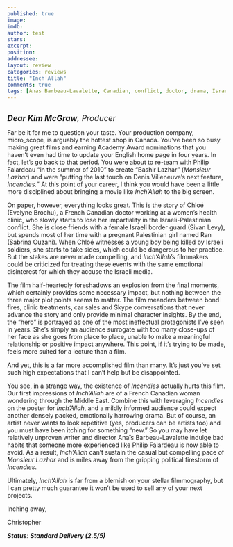 ```yaml
---
published: true
image: 
imdb: 
author: test 
stars: 
excerpt: 
position: 
addressee: 
layout: review
categories: reviews
title: "Inch'Allah"
comments: true
tags: [Anas Barbeau-Lavalette, Canadian, conflict, doctor, drama, Israel, Kim McGraw, Letters, medicine, Middle East, Palestine]
---
```

<div><p><span class="full-image-block ssNonEditable"><span><a href="/letters/2013/3/1/inchallah.html"><img src="http://static.squarespace.com/static/5005f6bcc4aa41161b33e89e/5329cf1fe4b07c068ebf74de/5329cf1fe4b07c068ebf77da/1362170321407/Inch'Allah.jpg" alt="" /></a></span></span></p>
<p><span style="font-size:130%;"><em><strong>Dear Kim McGraw</strong>, Producer</em></span></p>
<p>Far be it for me to question your taste. Your production company, micro_scope<em>,</em> is arguably the hottest shop in Canada. You&rsquo;ve been so busy making great films and earning Academy Award nominations that you haven&rsquo;t even had time to update your English home page in four years. In fact, let&rsquo;s go back to that period. You were about to re-team with Philip Falardeau &ldquo;in the summer of 2010&rdquo; to create &ldquo;Bashir Lazhar&rdquo; (<em>Monsieur Lazhar</em>) and were &ldquo;putting the last touch on Denis Villeneuve&rsquo;s next feature, <em>Incendies.</em>&rdquo; At this point of your career, I think you would have been a little more disciplined about bringing a movie like <em>Inch&rsquo;Allah</em> to the big screen.</p>
<p><span class="itemprop">On paper, however, everything looks great. This is the story of Chlo&eacute; (Evelyne Brochu), a French Canadian doctor working at a women&rsquo;s health clinic, who slowly starts to lose her impartiality in the Israeli-Palestinian conflict. She is close friends with a female Israeli border guard (Sivan Levy</span>)<span class="itemprop">, but spends most of her time with a pregnant Palestinian girl named Ran (Sabrina Ouzani). When Chlo&eacute; witnesses a young boy being killed by Israeli soldiers, she starts to take sides, which could be dangerous to her practice. But the stakes are never made compelling, and <em>Inch&rsquo;Allah</em>&rsquo;s filmmakers could be criticized for treating these events with the same emotional disinterest for which they accuse the Israeli media. </span></p>
<p><span class="itemprop">The film half-heartedly foreshadows an explosion from the final moments, which certainly provides some necessary impact, but nothing between the three major plot points seems to matter. The film meanders between bond fires, clinic treatments, car sales and Skype conversations that never advance the story and only provide minimal character insights. By the end, the &ldquo;hero&rdquo; is portrayed as one of the most ineffectual protagonists I&rsquo;ve seen in years. She&rsquo;s simply an audience surrogate with too many close-ups of her face as she goes from place to place, unable to make a meaningful relationship or positive impact anywhere. This point, if it&rsquo;s trying to be made, feels more suited for a lecture than a film. </span></p>
<p><span class="itemprop">And yet, this is a far more accomplished film than many. It&rsquo;s just you&rsquo;ve set such high expectations that I can&rsquo;t help but be disappointed.</span></p>
<p><span class="itemprop">You see, in a strange way, the existence of <em>Incendies</em> actually hurts this film. Our first impressions of <em>Inch&rsquo;Allah</em> are of a French Canadian woman wondering through the Middle East. Combine this with leveraging <em>Incendies</em> on the poster for <em>Inch&rsquo;Allah</em>, and a mildly informed audience could expect another densely packed, emotionally harrowing drama. But of course, an artist never wants to look repetitive (yes, producers can be artists too) and you must have been itching for something &ldquo;new.&rdquo; So you may have let relatively unproven writer and director Ana&iuml;s Barbeau-Lavalette indulge bad habits that someone more experienced like Philip Falardeau is now able to avoid. As a result, <em>Inch&rsquo;Allah</em> can&rsquo;t sustain the casual but compelling pace of <em>Monsieur Lazhar</em> and is miles away from the gripping political firestorm of <em>Incendies</em>. </span></p>
<p><span class="itemprop">Ultimately, <em>Inch&rsquo;Allah</em> is far from a blemish on your stellar filmmography, but I can pretty much guarantee it won&rsquo;t be used to sell any of your next projects.</span></p>
<p><span class="itemprop">Inching away,</span></p>
<p><span class="itemprop">Christopher</span></p>
<p><span class="itemprop"><strong><em>Status</em></strong><em>: <strong>Standard Delivery (2.5/5)</strong></em></span></p></div>
